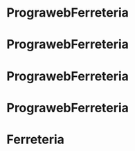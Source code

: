 # PrograwebFerreteria
# PrograwebFerreteria
# PrograwebFerreteria
# PrograwebFerreteria
# Ferreteria
